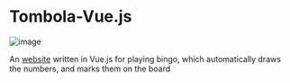 # Tombola-Vue.js

![image](https://user-images.githubusercontent.com/79630556/209693944-443a2105-b609-4980-8f1e-c75a716e0c12.png)


An [website](https://mrtartuf0.github.io/tombola-vue/) written in Vue.js for playing bingo, which automatically draws the numbers, and marks them on the board

